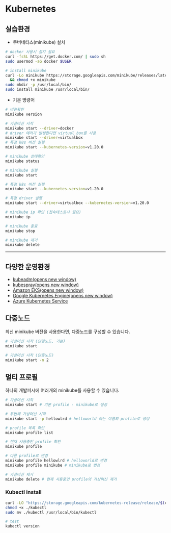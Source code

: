 # Kubernetes



## 실습환경

* 쿠버네티스(minikube) 설치

```bash
# docker 사용시 설치 필요
curl -fsSL https://get.docker.com/ | sudo sh
sudo usermod -aG docker $USER

# install minikube
curl -Lo minikube https://storage.googleapis.com/minikube/releases/latest/minikube-linux-amd64 \
  && chmod +x minikube
sudo mkdir -p /usr/local/bin/
sudo install minikube /usr/local/bin/
```



* 기본 명령어

```bash
# 버전확인
minikube version

# 가상머신 시작
minikube start --driver=docker
# driver 에러가 발생한다면 virtual box를 사용
minikube start --driver=virtualbox
# 특정 k8s 버전 실행
minikube start --kubernetes-version=v1.20.0

# minikube 상태확인
minikube status

# minikube 실행
minikube start

# 특정 k8s 버전 실행
minikube start --kubernetes-version=v1.20.0

# 특정 driver 실행
minikube start --driver=virtualbox --kubernetes-version=v1.20.0

# minikube ip 확인 (접속테스트시 필요)
minikube ip

# minikube 종료
minikube stop

# minikube 제거
minikube delete
```

---

## 다양한 운영환경

- [kubeadm(opens new window)](https://kubernetes.io/docs/setup/production-environment/tools/kubeadm/install-kubeadm/)
- [kubespray(opens new window)](https://github.com/kubernetes-sigs/kubespray)
- [Amazon EKS(opens new window)](https://aws.amazon.com/ko/eks)
- [Google Kubernetes Engine(opens new window)](https://cloud.google.com/kubernetes-engine)
- [Azure Kubernetes Service](https://docs.microsoft.com/ko-kr/azure/aks/)

##  다중노드

최신 minikube 버전을 사용한다면, 다중노드를 구성할 수 있습니다.

```sh
# 가상머신 시작 (단일노드, 기본)
minikube start

# 가상머신 시작 (단중노드)
minikube start -n 2
```

## 멀티 프로필

하나의 개발피시에 여러개의 minikube를 사용할 수 있습니다.

```sh
# 가상머신 시작
minikube start # 기본 profile - minikube로 생성

# 두번째 가상머신 시작
minikube start -p hellowlrd # helloworld 라는 이름의 profile로 생성

# profile 목록 확인
minikube profile list

# 현재 사용중인 profile 확인
minikube profile

# 다른 profile로 변경
minikube profile hellowlrd # helloworld로 변경
minikube profile minikube # minikube로 변경

# 가상머신 제거
minikube delete # 현재 사용중인 profile의 가상머신 제거
```

### Kubectl install

```sh
curl -LO "https://storage.googleapis.com/kubernetes-release/release/$(curl -s https://storage.googleapis.com/kubernetes-release/release/stable.txt)/bin/linux/amd64/kubectl"
chmod +x ./kubectl
sudo mv ./kubectl /usr/local/bin/kubectl

# test
kubectl version
```


